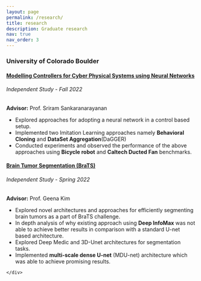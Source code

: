 ```yaml
---
layout: page
permalink: /research/
title: research
description: Graduate research
nav: true
nav_order: 3
---
```


<article>
    <h3>University of Colorado Boulder</h3>
    <div class="container p-3 my-3">
        <h4><a href="#">Modelling Controllers for Cyber Physical Systems using Neural Networks</a></h4>
        <h6>Independent Study - Fall 2022</h6>
        <p><b>Advisor:</b> Prof. Sriram Sankaranarayanan</p>
        <div class="container">
            <ul>
                <li>Explored approaches for adopting a neural network in a control based setup.</li>
                <li>Implemented two Imitation Learning approaches namely <b>Behavioral Cloning</b> and 
                <b>DataSet Aggregation</b>(DaGGER)</li>
                <li>Conducted experiments and observed the performance of the above approaches using <b>Bicycle robot</b> and <b>Caltech Ducted Fan</b> benchmarks.</li>
            </ul>
        </div>
    </div>
    <div class="container p-3 my-3">
        <h4><a href="#">Brain Tumor Segmentation (BraTS)</a></h4>
        <h6>Independent Study - Spring 2022</h6>
        <p><b>Advisor:</b> Prof. Geena Kim</p>
        <div class="container">
            <ul>
                <li>Explored novel architectures and approaches for efficiently segmenting brain tumors as a part of BraTS challenge.</li>
                <li>In depth analysis of why existing approach using <b>Deep InfoMax</b> was not able to achieve better results in    comparison with a standard U-net based architecture.</li>
                <li>Explored Deep Medic and 3D-Unet architectures for segmentation tasks.</li>
                <li>Implemented <b>multi-scale dense U-net</b> (MDU-net) architecture which was able to achieve promising results.</li>
            </ul>
        </div>
        
        
    </div>
    
</article>

